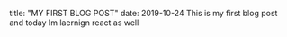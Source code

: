 title: "MY FIRST BLOG POST"
date: 2019-10-24
This is my first blog post and today Im laernign react as well
